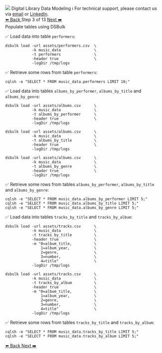 <!-- TOP -->
<div class="top">
  <img src="https://datastax-academy.github.io/katapod-shared-assets/images/ds-academy-logo.svg" />
  <span class="scenario-title">Digital Library Data Modeling</span>
  <span class="scenario-subtitle">ℹ️ For technical support, please contact us via <a href="mailto:aleksandr.volochnev@datastax.com">email</a> or <a href="https://dtsx.io/aleks">LinkedIn</a>.</span> 
</div>

<!-- NAVIGATION -->
<div id="navigation-top" class="navigation-top">
 <a href='command:katapod.loadPage?[{"step":"step2"}]' 
   class="btn btn-dark navigation-top-left">⬅️ Back
 </a>
<span class="step-count"> Step 3 of 13</span>
 <a href='command:katapod.loadPage?[{"step":"step4"}]' 
    class="btn btn-dark navigation-top-right">Next ➡️
  </a>
</div>

<!-- CONTENT -->

<div class="step-title">Populate tables using DSBulk</div>

✅ Load data into table `performers`:
```
dsbulk load -url assets/performers.csv  \
            -k music_data               \
            -t performers               \
            -header true                \
            -logDir /tmp/logs
```

✅ Retrieve some rows from table `performers`:
```
cqlsh -e "SELECT * FROM music_data.performers LIMIT 10;"      
```

✅ Load data into tables `albums_by_performer`, `albums_by_title` and `albums_by_genre`:
```
dsbulk load -url assets/albums.csv      \
            -k music_data               \
            -t albums_by_performer      \
            -header true                \
            -logDir /tmp/logs
            
dsbulk load -url assets/albums.csv      \
            -k music_data               \
            -t albums_by_title          \
            -header true                \
            -logDir /tmp/logs     
            
dsbulk load -url assets/albums.csv      \
            -k music_data               \
            -t albums_by_genre          \
            -header true                \
            -logDir /tmp/logs                     
```

✅ Retrieve some rows from tables `albums_by_performer`, `albums_by_title` and `albums_by_genre`:
```
cqlsh -e "SELECT * FROM music_data.albums_by_performer LIMIT 5;"   
cqlsh -e "SELECT * FROM music_data.albums_by_title LIMIT 5;"   
cqlsh -e "SELECT * FROM music_data.albums_by_genre LIMIT 5;"                                       
```

✅ Load data into tables `tracks_by_title` and `tracks_by_album`:
```
dsbulk load -url assets/tracks.csv      \
            -k music_data               \
            -t tracks_by_title          \
            -header true                \
            -m "0=album_title,          \
                1=album_year,           \
                2=genre,                \
                3=number,               \
                4=title"                \
            -logDir /tmp/logs
            
dsbulk load -url assets/tracks.csv      \
            -k music_data               \
            -t tracks_by_album          \
            -header true                \
            -m "0=album_title,          \
                1=album_year,           \
                2=genre,                \
                3=number,               \
                4=title"                \
            -logDir /tmp/logs
```

✅ Retrieve some rows from tables `tracks_by_title` and `tracks_by_album`:
```
cqlsh -e "SELECT * FROM music_data.tracks_by_title LIMIT 5;"   
cqlsh -e "SELECT * FROM music_data.tracks_by_album LIMIT 5;"      
```

<!-- NAVIGATION -->
<div id="navigation-bottom" class="navigation-bottom">
 <a href='command:katapod.loadPage?[{"step":"step2"}]'
   class="btn btn-dark navigation-bottom-left">⬅️ Back
 </a>
 <a href='command:katapod.loadPage?[{"step":"step4"}]'
    class="btn btn-dark navigation-bottom-right">Next ➡️
  </a>
</div>
